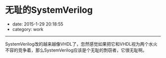 # 无耻的SystemVerilog

- date: 2015-1-29 20:18:55
- category: work

--------------------------------------

SystemVerilog改的越来越像VHDL了，忽然感觉如果把它和VHDL视为两个水火不容的竞争着，那么SystemVerilog应该是个无耻的剽窃者，它很无耻啊。